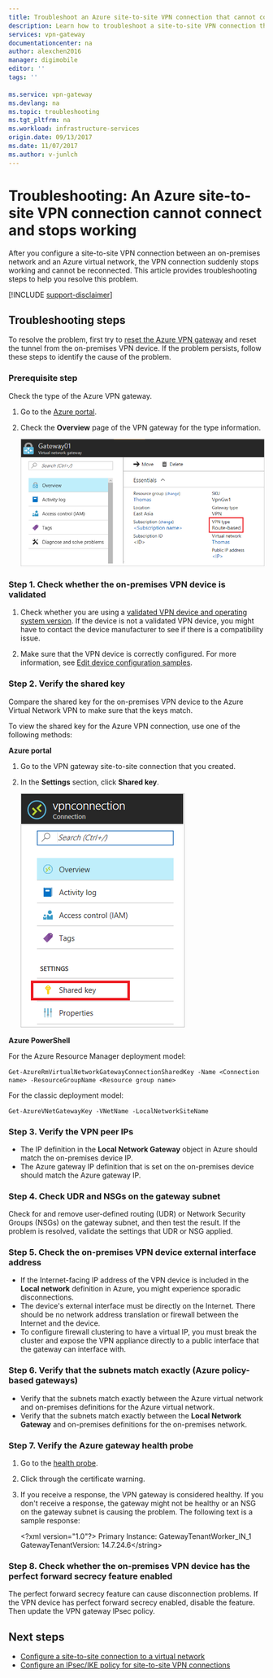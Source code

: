 ```yaml
---
title: Troubleshoot an Azure site-to-site VPN connection that cannot connect| Microsoft Docs
description: Learn how to troubleshoot a site-to-site VPN connection that suddenly stops working and cannot be reconnected. 
services: vpn-gateway
documentationcenter: na
author: alexchen2016
manager: digimobile
editor: ''
tags: ''

ms.service: vpn-gateway
ms.devlang: na
ms.topic: troubleshooting
ms.tgt_pltfrm: na
ms.workload: infrastructure-services
origin.date: 09/13/2017
ms.date: 11/07/2017
ms.author: v-junlch
---
```


# Troubleshooting: An Azure site-to-site VPN connection cannot connect and stops working

After you configure a site-to-site VPN connection between an on-premises network and an Azure virtual network, the VPN connection suddenly stops working and cannot be reconnected. This article provides troubleshooting steps to help you resolve this problem. 

[!INCLUDE [support-disclaimer](../../includes/support-disclaimer.md)]

## Troubleshooting steps

To resolve the problem, first try to [reset the Azure VPN gateway](vpn-gateway-resetgw-classic.md) and reset the tunnel from the on-premises VPN device. If the problem persists, follow these steps to identify the cause of the problem.

### Prerequisite step

Check the type of the Azure VPN gateway.

1. Go to the [Azure portal](https://portal.azure.cn).

2. Check the **Overview** page of the VPN gateway for the type information.
    
    ![Overview of the gateway](media\vpn-gateway-troubleshoot-site-to-site-cannot-connect\gatewayoverview.png)

### Step 1. Check whether the on-premises VPN device is validated

1. Check whether you are using a [validated VPN device and operating system version](vpn-gateway-about-vpn-devices.md#devicetable). If the device is not a validated VPN device, you might have to contact the device manufacturer to see if there is a compatibility issue.

2. Make sure that the VPN device is correctly configured. For more information, see [Edit device configuration samples](vpn-gateway-about-vpn-devices.md#editing).

### Step 2. Verify the shared key

Compare the shared key for the on-premises VPN device to the Azure Virtual Network VPN to make sure that the keys match. 

To view the shared key for the Azure VPN connection, use one of the following methods:

**Azure portal**

1. Go to the VPN gateway site-to-site connection that you created.

2. In the **Settings** section, click **Shared key**.
    
    ![Shared key](./media/vpn-gateway-troubleshoot-site-to-site-cannot-connect/sharedkey.png)

**Azure PowerShell**

For the Azure Resource Manager deployment model:

    Get-AzureRmVirtualNetworkGatewayConnectionSharedKey -Name <Connection name> -ResourceGroupName <Resource group name>

For the classic deployment model:

    Get-AzureVNetGatewayKey -VNetName -LocalNetworkSiteName

### Step 3. Verify the VPN peer IPs

-	The IP definition in the **Local Network Gateway** object in Azure should match the on-premises device IP.
-	The Azure gateway IP definition that is set on the on-premises device should match the Azure gateway IP.

### Step 4. Check UDR and NSGs on the gateway subnet

Check for and remove user-defined routing (UDR) or Network Security Groups (NSGs) on the gateway subnet, and then test the result. If the problem is resolved, validate the settings that UDR or NSG applied.

### Step 5. Check the on-premises VPN device external interface address

- If the Internet-facing IP address of the VPN device is included in the **Local network** definition in Azure, you might experience sporadic disconnections.
- The device's external interface must be directly on the Internet. There should be no network address translation or firewall between the Internet and the device.
- To configure firewall clustering to have a virtual IP, you must break the cluster and expose the VPN appliance directly to a public interface that the gateway can interface with.

### Step 6. Verify that the subnets match exactly (Azure policy-based gateways)

-	Verify that the subnets match exactly between the Azure virtual network and on-premises definitions for the Azure virtual network.
-	Verify that the subnets match exactly between the **Local Network Gateway** and on-premises definitions for the on-premises network.

### Step 7. Verify the Azure gateway health probe

1. Go to the [health probe](https://&lt;YourVirtualNetworkGatewayIP&gt;:8081/healthprobe).

2. Click through the certificate warning.
3. If you receive a response, the VPN gateway is considered healthy. If you don't receive a response, the gateway might not be healthy or an NSG on the gateway subnet is causing the problem. The following text is a sample response:

    &lt;?xml version="1.0"?>
    <string xmlns="http://schemas.microsoft.com/2003/10/Serialization/">Primary Instance: GatewayTenantWorker_IN_1 GatewayTenantVersion: 14.7.24.6</string&gt;

### Step 8. Check whether the on-premises VPN device has the perfect forward secrecy feature enabled

The perfect forward secrecy feature can cause disconnection problems. If the VPN device has perfect forward secrecy enabled, disable the feature. Then update the VPN gateway IPsec policy.

## Next steps

-	[Configure a site-to-site connection to a virtual network](vpn-gateway-howto-site-to-site-resource-manager-portal.md)
-	[Configure an IPsec/IKE policy for site-to-site VPN connections](vpn-gateway-ipsecikepolicy-rm-powershell.md)

<!--Update_Description: update metadata properties-->